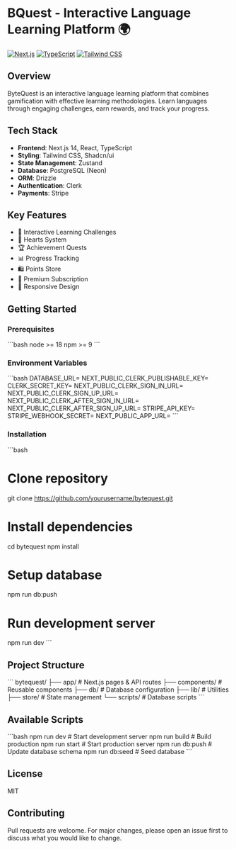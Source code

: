 # BQuest - Interactive Language Learning Platform 🌍

[![Next.js](https://img.shields.io/badge/Next.js-14-black)](https://nextjs.org/)
[![TypeScript](https://img.shields.io/badge/TypeScript-5-blue)](https://www.typescriptlang.org/)
[![Tailwind CSS](https://img.shields.io/badge/Tailwind-3-38B2AC)](https://tailwindcss.com/)

## Overview
ByteQuest is an interactive language learning platform that combines gamification with effective learning methodologies. Learn languages through engaging challenges, earn rewards, and track your progress.

## Tech Stack
- **Frontend**: Next.js 14, React, TypeScript
- **Styling**: Tailwind CSS, Shadcn/ui
- **State Management**: Zustand
- **Database**: PostgreSQL (Neon)
- **ORM**: Drizzle
- **Authentication**: Clerk
- **Payments**: Stripe

## Key Features
- 🎯 Interactive Learning Challenges
- 💝 Hearts System
- 🏆 Achievement Quests
- 📊 Progress Tracking
- 🛍️ Points Store
- 👑 Premium Subscription
- 📱 Responsive Design

## Getting Started

### Prerequisites
\`\`\`bash
node >= 18
npm >= 9
\`\`\`

### Environment Variables
\`\`\`bash
DATABASE_URL=
NEXT_PUBLIC_CLERK_PUBLISHABLE_KEY=
CLERK_SECRET_KEY=
NEXT_PUBLIC_CLERK_SIGN_IN_URL=
NEXT_PUBLIC_CLERK_SIGN_UP_URL=
NEXT_PUBLIC_CLERK_AFTER_SIGN_IN_URL=
NEXT_PUBLIC_CLERK_AFTER_SIGN_UP_URL=
STRIPE_API_KEY=
STRIPE_WEBHOOK_SECRET=
NEXT_PUBLIC_APP_URL=
\`\`\`

### Installation
\`\`\`bash
# Clone repository
git clone https://github.com/yourusername/bytequest.git

# Install dependencies
cd bytequest
npm install

# Setup database
npm run db:push

# Run development server
npm run dev
\`\`\`

## Project Structure
\`\`\`
bytequest/
├── app/                # Next.js pages & API routes
├── components/         # Reusable components
├── db/                # Database configuration
├── lib/               # Utilities
├── store/             # State management
└── scripts/           # Database scripts
\`\`\`

## Available Scripts
\`\`\`bash
npm run dev            # Start development server
npm run build          # Build production
npm run start          # Start production server
npm run db:push        # Update database schema
npm run db:seed        # Seed database
\`\`\`

## License
MIT

## Contributing
Pull requests are welcome. For major changes, please open an issue first to discuss what you would like to change.
